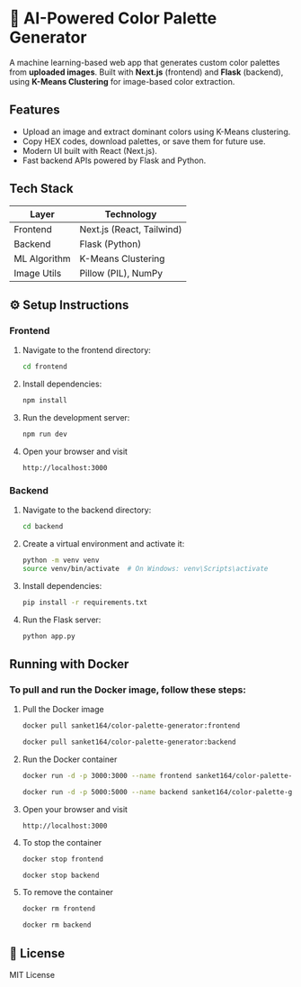 # 🎨 AI-Powered Color Palette Generator

A machine learning-based web app that generates custom color palettes from **uploaded images**. Built with **Next.js** (frontend) and **Flask** (backend), using **K-Means Clustering** for image-based color extraction.

## Features

- Upload an image and extract dominant colors using K-Means clustering.
- Copy HEX codes, download palettes, or save them for future use.
- Modern UI built with React (Next.js).
- Fast backend APIs powered by Flask and Python.

## Tech Stack

| Layer        | Technology                |
|--------------|---------------------------|
| Frontend     | Next.js (React, Tailwind) |
| Backend      | Flask (Python)            |
| ML Algorithm | K-Means Clustering        |
| Image Utils  | Pillow (PIL), NumPy       |

## ⚙️ Setup Instructions

### Frontend

1. Navigate to the frontend directory:
   ```bash
   cd frontend
   ```

2. Install dependencies:
   ```bash
   npm install
   ```

3. Run the development server:
   ```bash
   npm run dev
   ```


4. Open your browser and visit
   ```
   http://localhost:3000
   ```

### Backend

1. Navigate to the backend directory:
   ```bash
   cd backend
   ```

2. Create a virtual environment and activate it:
   ```bash
   python -m venv venv
   source venv/bin/activate  # On Windows: venv\Scripts\activate
   ```

3. Install dependencies:
   ```bash
   pip install -r requirements.txt
   ```

4. Run the Flask server:
   ```bash
   python app.py
   ```

## Running with Docker
### To pull and run the Docker image, follow these steps:

1. Pull the Docker image
   ```sh
   docker pull sanket164/color-palette-generator:frontend
   ```
   ```sh
   docker pull sanket164/color-palette-generator:backend
   ```

2. Run the Docker container
   ```sh
   docker run -d -p 3000:3000 --name frontend sanket164/color-palette-generator:frontend
   ```
   ```sh
   docker run -d -p 5000:5000 --name backend sanket164/color-palette-generator:backend
   ```

3. Open your browser and visit
   ```
   http://localhost:3000
   ```

4. To stop the container
   ```sh
   docker stop frontend
   ```
   ```sh
   docker stop backend
   ```
   
5. To remove the container
   ```sh
   docker rm frontend
   ```
   ```sh
   docker rm backend
   ```


## 📄 License

MIT License